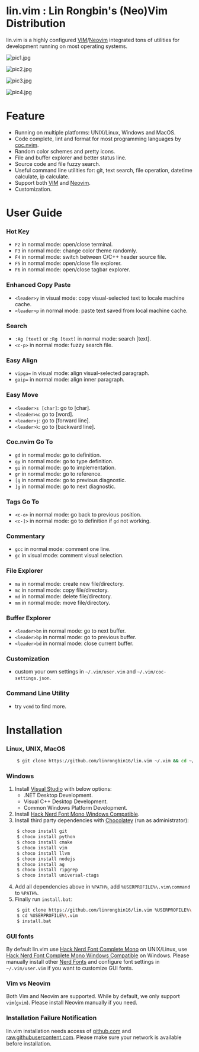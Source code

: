 # lin.vim : Lin Rongbin's (Neo)Vim Distribution

lin.vim is a highly configured [VIM](https://www.vim.org/)/[Neovim](https://neovim.io/) integrated tons of utilities for development running on most operating systems.

![pic1.jpg](https://raw.githubusercontent.com/linrongbin16/lin.vim/master/picture/pic1.jpg)

![pic2.jpg](https://raw.githubusercontent.com/linrongbin16/lin.vim/master/picture/pic2.jpg)

![pic3.jpg](https://raw.githubusercontent.com/linrongbin16/lin.vim/master/picture/pic3.jpg)

![pic4.jpg](https://raw.githubusercontent.com/linrongbin16/lin.vim/master/picture/pic4.jpg)

# Feature

- Running on multiple platforms: UNIX/Linux, Windows and MacOS.
- Code complete, lint and format for most programming languages by [coc.nvim](https://github.com/neoclide/coc.nvim).
- Random color schemes and pretty icons.
- File and buffer explorer and better status line.
- Source code and file fuzzy search.
- Useful command line utilities for: git, text search, file operation, datetime calculate, ip calculate.
- Support both [VIM](https://www.vim.org/) and [Neovim](https://neovim.io/).
- Customization.

# User Guide

### Hot Key
- `F2` in normal mode: open/close terminal.
- `F3` in normal mode: change color theme randomly.
- `F4` in normal mode: switch between C/C++ header source file.
- `F5` in normal mode: open/close file explorer.
- `F6` in normal mode: open/close tagbar explorer.

### Enhanced Copy Paste
- `<leader>y` in visual mode: copy visual-selected text to locale machine cache.
- `<leader>p` in normal mode: paste text saved from local machine cache.

### Search
- `:Ag [text]` or `:Rg [text]` in normal mode: search [text].
- `<c-p>` in normal mode: fuzzy search file.

### Easy Align
- `vipga=` in visual mode: align visual-selected paragraph.
- `gaip=` in normal mode: align inner paragraph.

### Easy Move
- `<leader>s [char]`: go to [char].
- `<leader>w`: go to [word].
- `<leader>j`: go to [forward line].
- `<leader>k`: go to [backward line].

### Coc.nvim Go To
- `gd` in normal mode: go to definition.
- `gy` in normal mode: go to type definition.
- `gi` in normal mode: go to implementation.
- `gr` in normal mode: go to reference.
- `[g` in normal mode: go to previous diagnostic.
- `]g` in normal mode: go to next diagnostic.

### Tags Go To
- `<c-o>` in normal mode: go back to previous position.
- `<c-]>` in normal mode: go to definition if `gd` not working.

### Commentary
- `gcc` in normal mode: comment one line.
- `gc` in visual mode: comment visual selection.

### File Explorer
- `ma` in normal mode: create new file/directory.
- `mc` in normal mode: copy file/directory.
- `md` in normal mode: delete file/directory.
- `mm` in normal mode: move file/directory.

### Buffer Explorer
- `<leader>bn` in normal mode: go to next buffer.
- `<leader>bp` in normal mode: go to previous buffer.
- `<leader>bd` in normal mode: close current buffer.

### Customization
- custom your own settings in `~/.vim/user.vim` and `~/.vim/coc-settings.json`.

### Command Line Utility
- try `vcmd` to find more.

# Installation

### Linux, UNIX, MacOS

```bash
    $ git clone https://github.com/linrongbin16/lin.vim ~/.vim && cd ~/.vim && ./install.sh
```

### Windows

1. Install [Visual Studio](https://www.visualstudio.com/) with below options:
    * .NET Desktop Development.
    * Visual C++ Desktop Development.
    * Common Windows Platform Development.
2. Install [Hack Nerd Font Mono Windows Compatible](https://github.com/ryanoasis/nerd-fonts/tree/master/patched-fonts/Hack).
3. Install third party dependencies with [Chocolatey](https://chocolatey.org/) (run as administrator):

```bash
    $ choco install git
    $ choco install python
    $ choco install cmake
    $ choco install vim
    $ choco install llvm
    $ choco install nodejs
    $ choco install ag
    $ choco install ripgrep
    $ choco install universal-ctags
```
4. Add all dependencies above in `%PATH%`, add `%USERPROFILE%\.vim\command` to `%PATH%`.
5. Finally run `install.bat`:
```bash
    $ git clone https://github.com/linrongbin16/lin.vim %USERPROFILE%\.vim
    $ cd %USERPROFILE%\.vim
    $ install.bat
```

### GUI fonts

By default lin.vim use [Hack Nerd Font Complete Mono](https://github.com/ryanoasis/nerd-fonts/tree/master/patched-fonts/Hack) on UNIX/Linux, use [Hack Nerd Font Complete Mono Windows Compatible](https://github.com/ryanoasis/nerd-fonts/tree/master/patched-fonts/Hack) on Windows.
Please manually install other [Nerd Fonts](https://github.com/ryanoasis/nerd-fonts) and configure font settings in `~/.vim/user.vim` if you want to customize GUI fonts.

### Vim vs Neovim

Both Vim and Neovim are supported. While by default, we only support `vim`(`gvim`). Please install Neovim manually if you need.

### Installation Failure Notification

lin.vim installation needs access of [github.com](https://github.com/) and [raw.githubusercontent.com](https://raw.githubusercontent.com/). Please make sure your network is available before installation.
